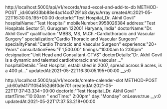 http://localhost:5000/api/v1/records/read-excel-and-add-to-db  METHOD-POST
_id:60a933bb88e4ac14cd7291b8
days:Array
createdAt:2021-05-22T16:30:05.195+00:00
doctorId:"Test Hospital_Dr. Akhil Govil"
hospitalName:"Test Hospital"
mobileNumber:9958026384
address:"Test Hospitals Sector 51, Gurugram 122001 Haryana, India"
doctorName:"Dr. Akhil Govil"
qualification:"MBBS, MS, M.Ch.-Cardiothoracic and Vascular Surgery"
specialization:"Cardio Thoracic and Vascular Surgeon"
specialityPanel:"Cardio Thoracic and Vascular Surgeon"
experience:"20+ Years"
consultationFees:"₹ 1,500.00"
timings:"10:00am to 2:00pm"
designation:"Unit Head and Consultant-CTVS"
doctorDetails:"Dr. Akhil Govil is a dynamic and talented cardiothoracic and vascular ..."
hospitalDetails:"Test Hospital, established in 2007, spread across 9 acres, is a 400 pl..."
updatedAt:2021-05-22T16:30:05.195+00:00
__v:0

http://localhost:5000/api/v1/records/create-calender-slot  METHOD-POST
_id:60a941711054552d6f0de70f
createdAt:2021-05-22T17:37:43.334+00:00
doctorId:"Test Hospital_Dr. Akhil Govil"
startTime:"10:00am "
endTime:" 2:00pm"
day:"Monday"
onLeave:true
__v:0
updatedAt:2021-05-22T17:37:53.218+00:00
